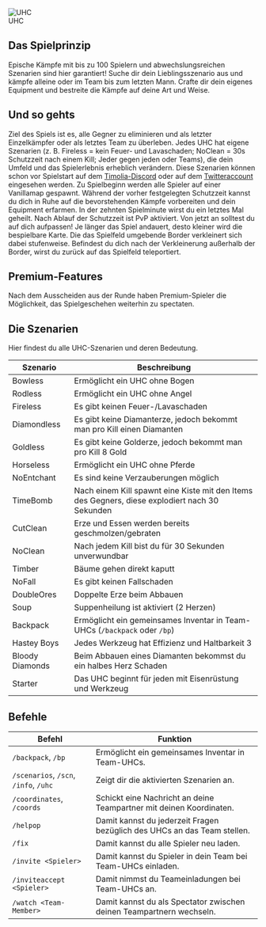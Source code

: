<div class="banner-wrapper">
    <img alt="UHC" src="../img/UHC.png">
    <div class="banner-text">UHC</div>
</div>

## Das Spielprinzip
Epische Kämpfe mit bis zu 100 Spielern und abwechslungsreichen Szenarien sind hier garantiert! Suche dir dein Lieblingsszenario aus und kämpfe alleine oder im Team bis zum letzten Mann. Crafte dir dein eigenes Equipment und bestreite die Kämpfe auf deine Art und Weise.

## Und so gehts

Ziel des Spiels ist es, alle Gegner zu eliminieren und als letzter Einzelkämpfer oder als letztes Team zu überleben.
Jedes UHC hat eigene Szenarien (z. B. Fireless = kein Feuer- und Lavaschaden; NoClean = 30s Schutzzeit nach einem Kill; Jeder gegen jeden oder Teams), die dein Umfeld und das Spielerlebnis erheblich verändern.
Diese Szenarien können schon vor Spielstart auf dem <a href="https://timolia.de/discord">Timolia-Discord</a> oder auf dem <a href="https://twitter.com/TimoliaUHC">Twitteraccount</a> eingesehen werden.
Zu Spielbeginn werden alle Spieler auf einer Vanillamap gespawnt. Während der vorher festgelegten Schutzzeit kannst du dich in Ruhe auf die bevorstehenden Kämpfe vorbereiten und dein Equipment erfarmen.
In der zehnten Spielminute wirst du ein letztes Mal geheilt.
Nach Ablauf der Schutzzeit ist PvP aktiviert. Von jetzt an solltest du auf dich aufpassen!
Je länger das Spiel andauert, desto kleiner wird die bespielbare Karte. Die das Spielfeld umgebende Border verkleinert sich dabei stufenweise. Befindest du dich nach der Verkleinerung außerhalb der Border, wirst du zurück auf das Spielfeld teleportiert.

## Premium-Features
Nach dem Ausscheiden aus der Runde haben Premium-Spieler die Möglichkeit, das Spielgeschehen weiterhin zu spectaten.

## Die Szenarien

Hier findest du alle UHC-Szenarien und deren Bedeutung.

| Szenario | Beschreibung |
| ------ | -------- |
| Bowless          | Ermöglicht ein UHC ohne Bogen |
| Rodless          | Ermöglicht ein UHC ohne Angel |
| Fireless         | Es gibt keinen Feuer-/Lavaschaden |
| Diamondless      | Es gibt keine Diamanterze, jedoch bekommt man pro Kill einen Diamanten |
| Goldless         | Es gibt keine Golderze, jedoch bekommt man pro Kill 8 Gold |
| Horseless        | Ermöglicht ein UHC ohne Pferde |
| NoEntchant       | Es sind keine Verzauberungen möglich |
| TimeBomb         | Nach einem Kill spawnt eine Kiste mit den Items des Gegners, diese explodiert nach 30 Sekunden |
| CutClean         | Erze und Essen werden bereits geschmolzen/gebraten |
| NoClean          | Nach jedem Kill bist du für 30 Sekunden unverwundbar |
| Timber           | Bäume gehen direkt kaputt |
| NoFall           | Es gibt keinen Fallschaden |
| DoubleOres       | Doppelte Erze beim Abbauen |
| Soup             | Suppenheilung ist aktiviert (2 Herzen) |
| Backpack         | Ermöglicht ein gemeinsames Inventar in Team-UHCs (`/backpack` oder `/bp`) |
| Hastey Boys      | Jedes Werkzeug hat Effizienz und Haltbarkeit 3 |
| Bloody Diamonds  | Beim Abbauen eines Diamanten bekommst du ein halbes Herz Schaden |
| Starter          | Das UHC beginnt für jeden mit Eisenrüstung und Werkzeug |


## Befehle
| Befehl | Funktion |
| ------ | -------- |
| `/backpack`, `/bp`                         | Ermöglicht ein gemeinsames Inventar in Team-UHCs. |
| `/scenarios`, `/scn`, `/info`, `/uhc`      | Zeigt dir die aktivierten Szenarien an. |
| `/coordinates`, `/coords`                  | Schickt eine Nachricht an deine Teampartner mit deinen Koordinaten. |
| `/helpop`                                  | Damit kannst du jederzeit Fragen bezüglich des UHCs an das Team stellen. |
| `/fix`                                     | Damit kannst du alle Spieler neu laden. |
| `/invite <Spieler>`                        | Damit kannst du Spieler in dein Team bei Team-UHCs einladen. |
| `/inviteaccept <Spieler>`                  | Damit nimmst du Teameinladungen bei Team-UHCs an. |
| `/watch <Team-Member>`                     | Damit kannst du als Spectator zwischen deinen Teampartnern wechseln. |